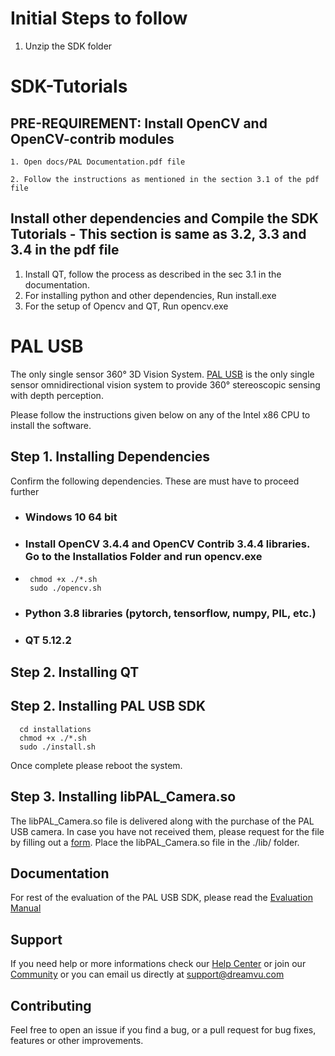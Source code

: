 # Initial Steps to follow

1. Unzip the SDK folder 

# SDK-Tutorials 

## PRE-REQUIREMENT: Install OpenCV and OpenCV-contrib modules
	1. Open docs/PAL Documentation.pdf file
	
	2. Follow the instructions as mentioned in the section 3.1 of the pdf file

	
## Install other dependencies and Compile the SDK Tutorials - This section is same as 3.2, 3.3 and 3.4  in the pdf file
1. Install QT, follow the process as described in the sec 3.1 in the documentation.
2. For installing python and other dependencies, Run install.exe
3. For the setup of Opencv and QT, Run opencv.exe 


# PAL USB
The only single sensor 360° 3D Vision System. [PAL USB](https://dreamvu.com/pal-usb/) is the only single sensor omnidirectional vision system to provide 360° stereoscopic sensing with depth perception. 

Please follow the instructions given below on any of the Intel x86 CPU to install the software.

## Step 1. Installing Dependencies 
Confirm the following dependencies. These are must have to proceed further

- ### Windows 10 64 bit
- ### Install OpenCV 3.4.4 and OpenCV Contrib 3.4.4 libraries. Go to the Installatios Folder and run opencv.exe 
-      
       chmod +x ./*.sh
       sudo ./opencv.sh

- ### Python 3.8 libraries (pytorch, tensorflow, numpy, PIL, etc.)
- ### QT 5.12.2

## Step 2. Installing QT 


## Step 2. Installing PAL USB SDK
      cd installations
      chmod +x ./*.sh
      sudo ./install.sh 

Once complete please reboot the system.

## Step 3. Installing libPAL_Camera.so
The libPAL_Camera.so file is delivered along with the purchase of the PAL USB camera. In case you have not received them, please request for the file by filling out a [form](https://support.dreamvu.com/portal/en/newticket). Place the libPAL_Camera.so file in the ./lib/ folder. 
      
## Documentation 
For rest of the evaluation of the PAL USB SDK, please read the [Evaluation Manual](https://github.com/DreamVu/PAL-USB/blob/Windows-10/docs/PAL%20SDK%20Windows%20Documentation.pdf)

## Support 
If you need help or more informations check our [Help Center](https://support.dreamvu.com/portal/en/home) or join our [Community](https://support.dreamvu.com/portal/en/community/dreamvu-inc) or you can email us directly at support@dreamvu.com 

## Contributing
Feel free to open an issue if you find a bug, or a pull request for bug fixes, features or other improvements.
